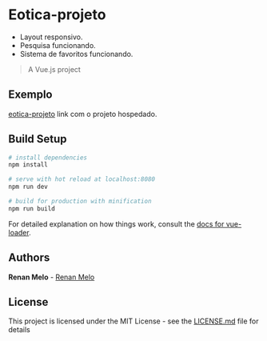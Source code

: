 # Eotica-projeto
* Layout responsivo.
* Pesquisa funcionando.
* Sistema de favoritos funcionando.

> A Vue.js project

## Exemplo 
[eotica-projeto](https://eotica-projeto.herokuapp.com/)
link com o projeto hospedado.

## Build Setup

``` bash
# install dependencies
npm install

# serve with hot reload at localhost:8080
npm run dev

# build for production with minification
npm run build
```

For detailed explanation on how things work, consult the [docs for vue-loader](http://vuejs.github.io/vue-loader).

## Authors

**Renan Melo**  - [Renan Melo](https://github.com/RgMellon)


## License

This project is licensed under the MIT License - see the [LICENSE.md](LICENSE.md) file for details

